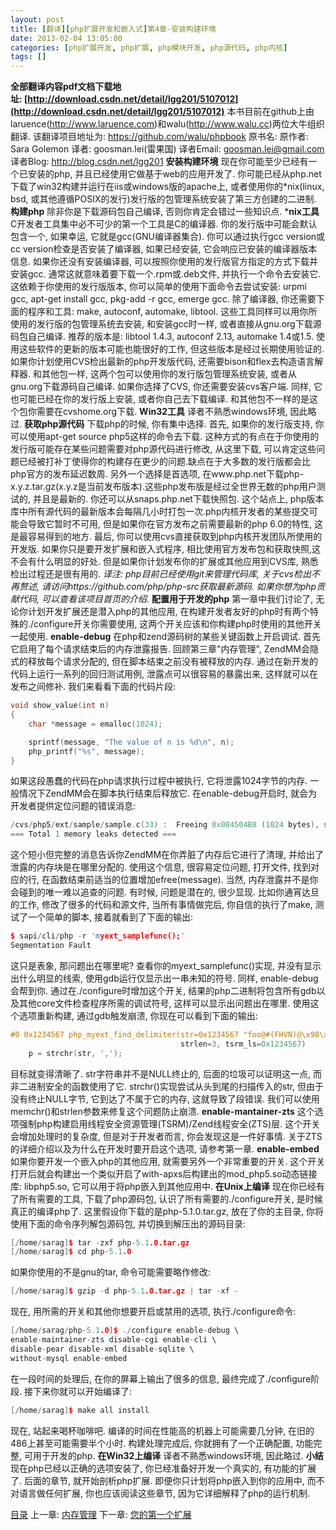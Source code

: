 ```yaml
---
layout: post
title: [翻译][php扩展开发和嵌入式]第4章-安装构建环境
date: 2013-02-04 13:05:00
categories: [php扩展开发, php扩展, php模块开发, php源代码, php内核]
tags: []
---
```



**全部翻译内容pdf文档下载地址: [http://download.csdn.net/detail/lgg201/5107012](http://download.csdn.net/detail/lgg201/5107012)**
本书目前在github上由laruence(http://www.laruence.com)和walu(http://www.walu.cc)两位大牛组织翻译. 该翻译项目地址为: https://github.com/walu/phpbook
原书名: <Extending and Embedding PHP>
原作者: Sara Golemon
译者: goosman.lei(雷果国)
译者Email: goosman.lei@gmail.com
译者Blog: http://blog.csdn.net/lgg201
**安装构建环境**
现在你可能至少已经有一个已安装的php, 并且已经使用它做基于web的应用开发了. 你可能已经从php.net下载了win32构建并运行在iis或windows版的apache上, 或者使用你的*nix(linux, bsd, 或其他遵循POSIX的发行)发行版的包管理系统安装了第三方创建的二进制.
**构建php**
除非你是下载源码包自己编译, 否则你肯定会错过一些知识点.
***nix工具**
C开发者工具集中必不可少的第一个工具是C的编译器. 你的发行版中可能会默认包含一个, 如果幸运, 它就是gcc(GNU编译器集合). 你可以通过执行gcc version或cc version检查是否安装了编译器, 如果已经安装, 它会响应已安装的编译器版本信息.
如果你还没有安装编译器, 可以按照你使用的发行版官方指定的方式下载并安装gcc. 通常这就意味着要下载一个.rpm或.deb文件, 并执行一个命令去安装它. 这依赖于你使用的发行版版本, 你可以简单的使用下面命令去尝试安装: urpmi gcc, apt-get install gcc, pkg-add -r gcc, emerge gcc.
除了编译器, 你还需要下面的程序和工具: make, autoconf, automake, libtool. 这些工具同样可以用你所使用的发行版的包管理系统去安装, 和安装gcc时一样, 或者直接从gnu.org下载源码包自己编译.
推荐的版本是: libtool 1.4.3, autoconf 2.13, automake 1.4或1.5. 使用这些软件的更新的版本可能也能很好的工作, 但这些版本是经过长期使用验证的.
如果你计划使用CVS检出最新的php开发版代码, 还需要bison和flex去构造语言解释器. 和其他包一样, 这两个包可以使用你的发行版包管理系统安装, 或者从gnu.org下载源码自己编译.
如果你选择了CVS, 你还需要安装cvs客户端. 同样, 它也可能已经在你的发行版上安装, 或者你自己去下载编译. 和其他包不一样的是这个包你需要在cvshome.org下载.
**Win32工具**
译者不熟悉windows环境, 因此略过.
**获取php源代码**
下载php的时候, 你有集中选择. 首先, 如果你的发行版支持, 你可以使用apt-get source php5这样的命令去下载. 这种方式的有点在于你使用的发行版可能存在某些问题需要对php源代码进行修改, 从这里下载, 可以肯定这些问题已经被打补丁使得你的构建存在更少的问题.缺点在于大多数的发行版都会比php官方的发布延迟数周.
另外一个选择是首选项, 在www.php.net下载php-x.y.z.tar.gz(x.y.z是当前发布版本).这些php发布版是经过全世界无数的php用户测试的, 并且是最新的.
你还可以从snaps.php.net下载快照包. 这个站点上, php版本库中所有源代码的最新版本会每隔几小时打包一次.php内核开发者的某些提交可能会导致它暂时不可用, 但是如果你在官方发布之前需要最新的php 6.0的特性, 这是最容易得到的地方.
最后, 你可以使用cvs直接获取到php内核开发团队所使用的开发版. 如果你只是要开发扩展和嵌入式程序, 相比使用官方发布包和获取快照,这不会有什么明显的好处. 但是如果你计划发布你的扩展或其他应用到CVS库, 熟悉检出过程还是很有用的.
*译注: php目前已经使用git来管理代码库, 关于cvs检出不再赘述, 请访问https://github.com/php/php-src获取最新源码. 如果你想为php贡献代码, 可以查看该项目首页的介绍.*
**配置用于开发的php**
第一章中我们讨论了, 无论你计划开发扩展还是潜入php的其他应用, 在构建开发者友好的php时有两个特殊的./configure开关你需要使用, 这两个开关应该和你构建php时使用的其他开关一起使用.
**enable-debug**
在php和zend源码树的某些关键函数上开启调试. 首先它启用了每个请求结束后的内存泄露报告.
回顾第三章"内存管理", ZendMM会隐式的释放每个请求分配的, 但在脚本结束之前没有被释放的内存. 通过在新开发的代码上运行一系列的回归测试用例, 泄露点可以很容易的暴露出来, 这样就可以在发布之间修补. 我们来看看下面的代码片段:

```cpp
void show_value(int n)
{
    char *message = emalloc(1024);

    sprintf(message, "The value of n is %d\n", n);
    php_printf("%s", message);
}
```
如果这段愚蠢的代码在php请求执行过程中被执行, 它将泄露1024字节的内存. 一般情况下ZendMM会在脚本执行结束后释放它.
在enable-debug开启时, 就会为开发者提供定位问题的错误消息:

```cpp
/cvs/php5/ext/sample/sample.c(33) :  Freeing 0x084504B8 (1024 bytes), script=-
=== Total 1 memory leaks detected ===
```
这个短小但完整的消息告诉你ZendMM在你弄脏了内存后它进行了清理, 并给出了泄露的内存块是在哪里分配的. 使用这个信息, 很容易定位问题, 打开文件, 找到对应的行, 在函数结束前适当的位置增加efree(message).
当然, 内存泄露并不是你会碰到的唯一难以追查的问题. 有时候, 问题是潜在的, 很少显现. 比如你通宵达旦的工作, 修改了很多的代码和源文件, 当所有事情做完后, 你自信的执行了make, 测试了一个简单的脚本, 接着就看到了下面的输出:

```cpp
$ sapi/cli/php -r 'myext_samplefunc();'
Segmentation Fault
```
这只是表象, 那问题出在哪里呢? 查看你的myext_samplefunc()实现, 并没有显示出什么明显的线索, 使用gdb运行仅显示出一串未知的符号.
同样, enable-debug会帮到你. 通过在./configure时增加这个开关, 结果的php二进制将包含所有gdb以及其他core文件检查程序所需的调试符号, 这样可以显示出问题出在哪里.
使用这个选项重新构建, 通过gdb触发崩溃, 你现在可以看到下面的输出:

```cpp
#0 0x1234567 php_myext_find_delimiter(str=0x1234567 "foo@#(FHVN)@\x98\xE0...",
                                      strlen=3, tsrm_ls=0x1234567)
    p = strchr(str, ',');
```
目标就变得清晰了. str字符串并不是NULL终止的, 后面的垃圾可以证明这一点, 而非二进制安全的函数使用了它. strchr()实现尝试从头到尾的扫描传入的str, 但由于没有终止NULL字节, 它到达了不属于它的内存, 这就导致了段错误. 我们可以使用memchr()和strlen参数来修复这个问题防止崩溃.
**enable-mantainer-zts**
这个选项强制php构建启用线程安全资源管理(TSRM)/Zend线程安全(ZTS)层. 这个开关会增加处理时的复杂度, 但是对于开发者而言, 你会发现这是一件好事情. 关于ZTS的详细介绍以及为什么在开发时要开启这个选项, 请参考第一章.
**enable-embed**
如果你要开发一个嵌入php的其他应用, 就需要另外一个非常重要的开关. 这个开关打开后就会构建出一个类似开启了with-apxs后构建出的mod_php5.so动态链接库: libphp5.so, 它可以用于将php嵌入到其他应用中.
**在Unix上编译**
现在你已经有了所有需要的工具, 下载了php源码包, 认识了所有需要的./configure开关, 是时候真正的编译php了.
这里假设你下载的是php-5.1.0.tar.gz, 放在了你的主目录, 你将使用下面的命令序列解包源码包, 并切换到解压出的源码目录:

```cpp
[/home/sarag]$ tar -zxf php-5.1.0.tar.gz
[/home/sarag]$ cd php-5.1.0
```
如果你使用的不是gnu的tar, 命令可能需要略作修改:

```cpp
[/home/sarag]$ gzip -d php-5.1.0.tar.gz | tar -xf -

```
现在, 用所需的开关和其他你想要开启或禁用的选项, 执行./configure命令:

```cpp
[/home/sarag/php-5.1.0]$ ./configure enable-debug \
enable-maintainer-zts disable-cgi enable-cli \
disable-pear disable-xml disable-sqlite \
without-mysql enable-embed
```
在一段时间的处理后, 在你的屏幕上输出了很多的信息, 最终完成了./configure阶段. 接下来你就可以开始编译了:

```cpp
[/home/sarag]$ make all install

```
现在, 站起来喝杯咖啡吧. 编译的时间在性能高的机器上可能需要几分钟, 在旧的486上甚至可能需要半个小时. 构建处理完成后, 你就拥有了一个正确配置, 功能完整, 可用于开发的php.
**在Win32上编译**
译者不熟悉windows环境, 因此略过.
**小结**
现在php已经以正确的选项安装了, 你已经准备好开发一个真实的, 有功能的扩展了. 后面的章节, 就开始剖析php扩展. 即便你只计划将php嵌入到你的应用中, 而不对语言做任何扩展, 你也应该阅读这些章节, 因为它详细解释了php的运行机制.


[目录](http://blog.csdn.net/lgg201/article/details/8493725#toc)
上一章: [内存管理](http://blog.csdn.net/lgg201/article/details/8551350)
下一章: [您的第一个扩展](http://blog.csdn.net/lgg201/article/details/8582300)
